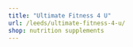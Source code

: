 ```yaml
---
title: "Ultimate Fitness 4 U"
url: /leeds/ultimate-fitness-4-u/
shop: nutrition supplements
---
```

